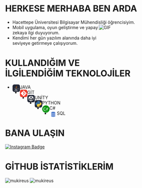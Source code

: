 # **HERKESE MERHABA BEN ARDA**
+ Hacettepe Üniversitesi Bilgisayar Mühendisliği öğrencisiyim.<img align="right" alt="GIF" src="https://github.com/abhisheknaiidu/abhisheknaiidu/blob/master/code.gif?raw=true" width="200" height="128" />
+ Mobil uygulama, oyun geliştirme ve yapay zekaya ilgi duyuyorum.
+ Kendimi her gün yazılım alanında daha iyi seviyeye getirmeye çalışıyorum.

# **KULLANDIĞIM VE İLGİLENDİĞİM TEKNOLOJİLER**
+ JAVA <img align="left" alt="Java | Java" width="24px" src="https://raw.githubusercontent.com/tandpfun/skill-icons/main/icons/Java-Dark.svg" />
+ GİT <img align="left" alt="Git | Git" width="24px" src="https://raw.githubusercontent.com/tandpfun/skill-icons/main/icons/Git.svg" />
+ UNİTY <img align="left" alt="Unity | Unity" width="24px" src="https://raw.githubusercontent.com/tandpfun/skill-icons/main/icons/Unity-Dark.svg" />
+ PYTHON <img align="left" alt="Python | Python" width="24px" src="https://raw.githubusercontent.com/tandpfun/skill-icons/main/icons/Python-Dark.svg" />
+ C# <img align="left" alt="C#| C#" width="24px" src="https://raw.githubusercontent.com/github/explore/80688e429a7d4ef2fca1e82350fe8e3517d3494d/topics/csharp/csharp.png" />
+ SQL <img align="left" alt="Sql| Sql" width="24px" src="https://raw.githubusercontent.com/github/explore/80688e429a7d4ef2fca1e82350fe8e3517d3494d/topics/sql/sql.png" />

# **BANA ULAŞIN**
[![Instagram Badge](https://img.shields.io/badge/-Instagram-blue?style=flat-quare&labelColor=grey&logo=instagram&logoColor=white&link=https://www.instagram.com/doyuran_ardautku/)](https://www.instagram.com/doyuran_ardautku/)

# **GİTHUB İSTATİSTİKLERİM**

 <img height="180em" align="center" src="https://github-readme-stats.vercel.app/api?username=ardautkudoyuran&show_icons=true&locale=en&theme=algolia&include_all_commits=true&count_private=true" alt="mukireus"/>
  <img height="180em" align="center" src="https://github-readme-stats.vercel.app/api/top-langs?username=ardautkudoyuran&show_icons=true&locale=en&layout=compact&langs_count=8&theme=algolia" alt="mukireus"/>
  










 
